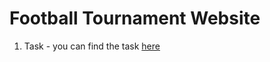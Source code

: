 # Football Tournament Website

1. Task - you can find the task [here](external/TASK-Football_tournament_website.pdf)